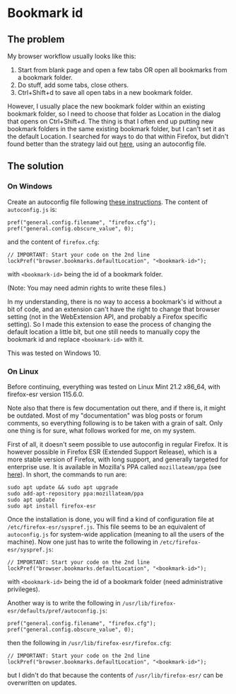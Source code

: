 # Bookmark id

## The problem

My browser workflow usually looks like this:

1. Start from blank page and open a few tabs OR open all bookmarks from a bookmark folder.
2. Do stuff, add some tabs, close others.
3. Ctrl+Shift+d to save all open tabs in a new bookmark folder.

However, I usually place the new bookmark folder within an existing bookmark folder, so I need to choose that folder as Location in the dialog that opens on Ctrl+Shift+d.
The thing is that I often end up putting new bookmark folders in the same existing bookmark folder, but I can't set it as the default Location.
I searched for ways to do that within Firefox, but didn't found better than the strategy laid out [here](https://support.mozilla.org/en-US/questions/1326554), using an autoconfig file.

## The solution

### On Windows

Create an autoconfig file following [these instructions](https://support.mozilla.org/en-US/kb/customizing-firefox-using-autoconfig).
The content of `autoconfig.js` is:

```
pref("general.config.filename", "firefox.cfg");
pref("general.config.obscure_value", 0);
```

and the content of `firefox.cfg`:

```
// IMPORTANT: Start your code on the 2nd line
lockPref("browser.bookmarks.defaultLocation", "<bookmark-id>");
```

with `<bookmark-id>` being the id of a bookmark folder.

(Note: You may need admin rights to write these files.)

In my understanding, there is no way to access a bookmark's id without a bit of code, and an extension can't have the right to change that browser setting (not in the WebExtension API, and probably a Firefox specific setting).
So I made this extension to ease the process of changing the default location a little bit, but one still needs to manually copy the bookmark id and replace `<bookmark-id>` with it.

This was tested on Windows 10.

### On Linux

Before continuing, everything was tested on Linux Mint 21.2 x86_64, with firefox-esr version 115.6.0.

Note also that there is few documentation out there, and if there is, it might be outdated.
Most of my "documentation" was blog posts or forum comments, so everything following is to be taken with a grain of salt.
Only one thing is for sure, what follows worked for me, on my system.

First of all, it doesn't seem possible to use autoconfig in regular Firefox.
It is however possible in Firefox ESR (Extended Support Release), which is a more stable version of Firefox, with long support, and generally targeted for enterprise use.
It is available in Mozilla's PPA called `mozillateam/ppa` (see [here](https://launchpad.net/~mozillateam/+archive/ubuntu/ppa)).
In short, the commands to run are:

```
sudo apt update && sudo apt upgrade
sudo add-apt-repository ppa:mozillateam/ppa
sudo apt update
sudo apt install firefox-esr
```

Once the installation is done, you will find a kind of configuration file at `/etc/firefox-esr/syspref.js`.
This file seems to be an equivalent of `autoconfig.js` for system-wide application (meaning to all the users of the machine).
Now one just has to write the following in `/etc/firefox-esr/syspref.js`:

```
// IMPORTANT: Start your code on the 2nd line
lockPref("browser.bookmarks.defaultLocation", "<bookmark-id>");
```

with `<bookmark-id>` being the id of a bookmark folder (need administrative privileges).

Another way is to write the following in `/usr/lib/firefox-esr/defaults/pref/autoconfig.js`:

```
pref("general.config.filename", "firefox.cfg");
pref("general.config.obscure_value", 0);
```

then the following in `/usr/lib/firefox-esr/firefox.cfg`:

```
// IMPORTANT: Start your code on the 2nd line
lockPref("browser.bookmarks.defaultLocation", "<bookmark-id>");
```

but I didn't do that because the contents of `/usr/lib/firefox-esr/` can be overwritten on updates.
